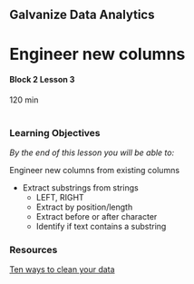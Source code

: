 ## Galvanize Data Analytics
# Engineer new columns
#### Block 2 Lesson 3

120 min
<br>
<br>
### Learning Objectives
*By the end of this lesson you will be able to:*

Engineer new columns from existing columns
* Extract substrings from strings
  * LEFT, RIGHT
  * Extract by position/length
  * Extract before or after character
  * Identify if text contains a substring
 

### Resources
[Ten ways to clean your data](https://support.office.com/en-us/article/top-ten-ways-to-clean-your-data-2844b620-677c-47a7-ac3e-c2e157d1db19)

